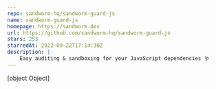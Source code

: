 ```yaml
---
repo: sandworm-hq/sandworm-guard-js
name: sandworm-guard-js
homepage: https://sandworm.dev
url: https://github.com/sandworm-hq/sandworm-guard-js
stars: 253
starredAt: 2022-09-22T17:14:30Z
description: |-
    Easy auditing & sandboxing for your JavaScript dependencies 🪱
---
```


[object Object]
